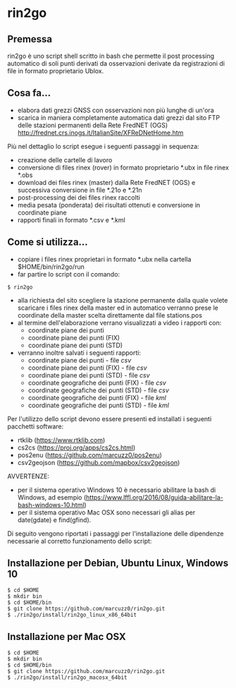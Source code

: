 # rin2go
## Premessa
rin2go è uno script shell scritto in bash che permette il post processing automatico di soli punti derivati da
osservazioni derivate da registrazioni di file in formato proprietario Ublox.

## Cosa fa...
- elabora dati grezzi GNSS con osservazioni non più lunghe di un'ora
- scarica in maniera completamente automatica dati grezzi dal sito FTP delle stazioni permanenti della 
Rete FredNET (OGS) http://frednet.crs.inogs.it/ItalianSite/XFReDNetHome.htm

Più nel dettaglio lo script esegue i seguenti passaggi in sequenza:
- creazione delle cartelle di lavoro
- conversione di files rinex (rover) in formato proprietario *.ubx in file rinex *.obs
- download dei files rinex (master) dalla Rete FredNET (OGS) e successiva conversione in file *.21o e *.21n
- post-processing dei dei files rinex raccolti
- media pesata (ponderata) dei risultati ottenuti e conversione in coordinate piane
- rapporti finali in formato *.csv e *.kml


## Come si utilizza...
- copiare i files rinex proprietari in formato *.ubx nella cartella $HOME/bin/rin2go/run
- far partire lo script con il comando:
```
$ rin2go
```
- alla richiesta del sito scegliere la stazione permanente dalla quale volete scaricare i files rinex della master ed
in automatico verranno prese le coordinate della master scelta direttamente dal file stations.pos
- al termine dell'elaborazione verrano visualizzati a video i rapporti con:
	- coordinate piane dei punti 				
	- coordinate piane dei punti (FIX) 			
	- coordinate piane dei punti (STD) 			
- verranno inoltre salvati i seguenti rapporti:
	- coordinate piane dei punti 				- file *csv*
	- coordinate piane dei punti (FIX) 			- file *csv*
	- coordinate piane dei punti (STD) 			- file *csv*
	- coordinate geografiche dei punti (FIX) 	- file *csv*
	- coordinate geografiche dei punti (STD) 	- file *csv*
	- coordinate geografiche dei punti (FIX) 	- file *kml*
	- coordinate geografiche dei punti (STD) 	- file *kml*

Per l'utilizzo dello script devono essere presenti ed installati i seguenti pacchetti software:
- rtklib (https://www.rtklib.com)
- cs2cs (https://proj.org/apps/cs2cs.html)
- pos2enu (https://github.com/marcuzz0/pos2enu)
- csv2geojson (https://github.com/mapbox/csv2geojson)

AVVERTENZE:
- per il sistema operativo Windows 10 è necessario abilitare la bash di Windows, ad esempio (https://www.lffl.org/2016/08/guida-abilitare-la-bash-windows-10.html)
- per il sistema operativo Mac OSX sono necessari gli alias per date(gdate) e find(gfind).

Di seguito vengono riportati i passaggi per l'installazione delle dipendenze necessarie al corretto funzionamento dello script:

## Installazione per Debian, Ubuntu Linux, Windows 10
```
$ cd $HOME
$ mkdir bin
$ cd $HOME/bin
$ git clone https://github.com/marcuzz0/rin2go.git
$ ./rin2go/install/rin2go_linux_x86_64bit
```

## Installazione per Mac OSX
```
$ cd $HOME
$ mkdir bin
$ cd $HOME/bin
$ git clone https://github.com/marcuzz0/rin2go.git
$ ./rin2go/install/rin2go_macosx_64bit
```
